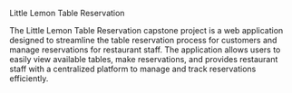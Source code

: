 
Little Lemon Table Reservation

The Little Lemon Table Reservation capstone project is a web application designed to streamline the table reservation process for customers and manage reservations for restaurant staff. The application allows users to easily view available tables, make reservations, and provides restaurant staff with a centralized platform to manage and track reservations efficiently.


